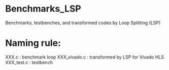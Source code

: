 # Benchmarks_LSP
Benchmarks, testbenches, and transformed codes by Loop Splitting (LSP)

# Naming rule:  
XXX.c : benchmark loop
XXX_vivado.c : transformed by LSP for Vivado HLS 
XXX_test.c : testbench  

